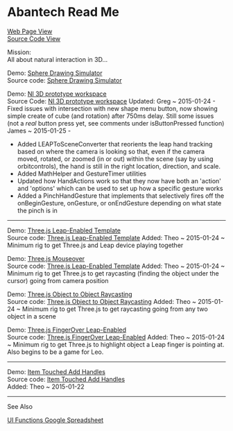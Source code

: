 Abantech Read Me
===
[Web Page View]( http://abantech.github.io/index.html )  
[Source Code View]( https://github.com/abantech/abantech.github.io/ )

Mission:  
All about natural interaction in 3D...

Demo: [Sphere Drawing Simulator]( http://abantech.github.io/sphere-drawing-simulator.html )  
Source code: [Sphere Drawing Simulator]( https://github.com/Abantech/abantech.github.io/tree/master/ClientSideJSForLeap )

Demo: [NI 3D prototype workspace]( http://abantech.github.io/NI3DPrototype/main.html )  
Source Code: [NI 3D prototype workspace]( https://github.com/Abantech/abantech.github.io/tree/master/NI3DPrototype )
Updated: 
Greg ~ 2015-01-24 - Fixed issues with intersection with new shape menu button, now showing simple create of cube (and rotation) after 750ms delay. Still some issues (not a *real* button press yet, see comments under isButtonPressed function)
James ~ 2015-01-25 - 
- Added LEAPToSceneConverter that reorients the leap hand tracking based on where the camera is looking so that, even if the camera moved, rotated, or zoomed (in or out) within the scene (say by using orbitcontrols), the hand is still in the right location, direction, and scale. 
- Added MathHelper and GestureTimer utilities
- Updated how HandActions work so that they now have both an 'action' and 'options' which can be used to set up how a specific gesture works
- Added a PinchHandGesture that implements that selectively fires off the onBeginGesture, onGesture, or onEndGesture depending on what state the pinch is in

***

Demo: [Three.js Leap-Enabled Template]( http://abantech.github.io/threejs-leap-enabled-template/r1/threejs-leap-enabled-template.html )  
Source code: [Three.js Leap-Enabled Template]( https://github.com/Abantech/abantech.github.io/blob/master/threejs-leap-enabled-template/ )
Added: Theo ~ 2015-01-24 ~ Minimum rig to get Three.js and Leap device playing together

Demo: [Three.js Mouseover]( http://abantech.github.io/threejs-mouseover/r1/threejs-mouseover.html )  
Source code: [Three.js Leap-Enabled Template]( https://github.com/Abantech/abantech.github.io/blob/master/threejs-mouseover/ )
Added: Theo ~ 2015-01-24 ~ Minimum rig to get Three.js to get raycasting (finding the object under the cursor) going from camera position

Demo: [Three.js Object to Object Raycasting]( http://abantech.github.io/threejs-object-to-object-raycasting/r1/threejs-object-to-object-raycasting.html )  
Source code: [Three.js Object to Object Raycasting]( https://github.com/Abantech/abantech.github.io/blob/master/threejs-object-to-object-raycasting/ )
Added: Theo ~ 2015-01-24 ~ Minimum rig to get Three.js to get raycasting going from any two object in a scene

Demo: [Three.js FingerOver Leap-Enabled]( http://abantech.github.io/threejs-mouseover-leap-enabled/r1/threejs-mouseover-leap-enabled.html )  
Source code: [Three.js FingerOver Leap-Enabled]( https://github.com/Abantech/abantech.github.io/blob/master/threejs-mouseover-leap-enabled/ )
Added: Theo ~ 2015-01-24 ~ Minimum rig to get Three.js to highlight object a Leap finger is pointing at. Also begins to be a game for Leo. 

***

Demo: [Item Touched Add Handles]( http://abantech.github.io/item-touched-add-handles/r1/item-touched-add-handles-r1.html )  
Source code: [Item Touched Add Handles]( https://github.com/Abantech/abantech.github.io/blob/master/item-touched-add-handles/r1/item-touched-add-handles-r1.html )  
Added: Theo ~ 2015-01-22


***

See Also

[UI Functions Google Spreadsheet]( https://docs.google.com/a/abantech.net/spreadsheets/d/1skBOHfMX3LZ_gv2S56IFMq_Ht_X6t1KnvRIzo_ihxXQ/edit#gid=1786159030 )


